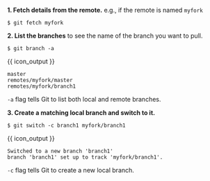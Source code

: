 **1. Fetch details from the remote.** e.g., if the remote is named `myfork`

```{.no-line-numbers}
$ git fetch myfork
```

**2. List the branches** to see the name of the branch you want to pull.

```{.no-line-numbers}
$ git branch -a
```
{{ icon_output }}
```{.no-line-numbers}
master
remotes/myfork/master
remotes/myfork/branch1
```
`-a` flag tells Git to list both local and remote branches.

**3. Create a matching local branch and switch to it.**
```{.no-line-numbers}
$ git switch -c branch1 myfork/branch1
```
{{ icon_output }}
```{.no-line-numbers}
Switched to a new branch 'branch1'
branch 'branch1' set up to track 'myfork/branch1'.
```
`-c` flag tells Git to create a new local branch.

